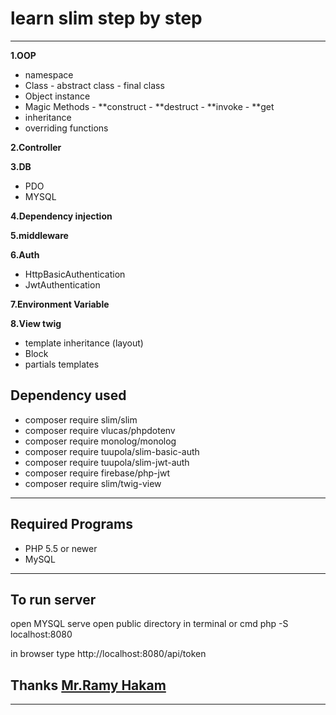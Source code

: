 # learn slim step by step

---

**1.OOP**

- namespace
- Class - abstract class - final class
- Object instance
- Magic Methods - **construct - **destruct - **invoke - **get
- inheritance
- overriding functions

**2.Controller**

**3.DB**

- PDO
- MYSQL

**4.Dependency injection**

**5.middleware**

**6.Auth**

- HttpBasicAuthentication
- JwtAuthentication

**7.Environment Variable**

**8.View twig**

- template inheritance (layout)
- Block
- partials templates

## Dependency used

- composer require slim/slim
- composer require vlucas/phpdotenv
- composer require monolog/monolog
- composer require tuupola/slim-basic-auth
- composer require tuupola/slim-jwt-auth
- composer require firebase/php-jwt
- composer require slim/twig-view

---

## Required Programs

- PHP 5.5 or newer
- MySQL

---

## To run server

open MYSQL serve
open public directory in terminal or cmd
php -S localhost:8080

in browser type
http://localhost:8080/api/token

## Thanks [Mr.Ramy Hakam](https://github.com/Z-Team-Pro)

---
